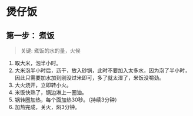 # 煲仔饭
## 第一步： 煮饭
> 关键: 煮饭的水的量，火候
1. 取大米，泡半小时。
2. 大米泡半小时后，沥干，放入砂锅，此时不要加入太多水，因为泡了半小时，因此只需要加水加到刚没过米即可，多了就太湿了，米饭没嚼劲。
3. 大火烧开，立即转小火。
4. 米饭快熟了，锅边淋上一圈油。
5. 锅转圈加热，每个面加热30秒。（持续3分钟）
6. 加热完成，关火，焖3分钟。